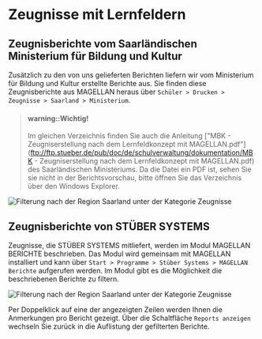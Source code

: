 # Zeugnisse mit Lernfeldern


## Zeugnisberichte vom Saarländischen Ministerium für Bildung und Kultur

Zusätzlich zu den von uns gelieferten Berichten liefern wir vom Ministerium für Bildung und Kultur erstellte Berichte aus. Sie finden diese Zeugnisberichte aus MAGELLAN heraus über `Schüler > Drucken > Zeugnisse > Saarland > Ministerium`.


> #### warning::Wichtig!
>
> Im gleichen Verzeichnis finden Sie auch die Anleitung ["MBK - Zeugniserstellung nach dem Lernfeldkonzept mit MAGELLAN.pdf"](ftp://ftp.stueber.de/pub/doc/de/schulverwaltung/dokumentation/MBK - Zeugniserstellung nach dem Lernfeldkonzept mit MAGELLAN.pdf) des Saarländischen Ministeriums. Da die Datei ein PDF ist, sehen Sie sie nicht in der Berichtsvorschau, bitte öffnen Sie das Verzeichnis über den Windows Explorer.



![Filterung nach der Region Saarland unter der Kategorie Zeugnisse](../assets/images/saarland/saar2.png)




## Zeugnisberichte von STÜBER SYSTEMS

Zeugnisse, die STÜBER SYSTEMS mitliefert, werden im Modul MAGELLAN BERICHTE beschrieben. Das Modul wird gemeinsam mit MAGELLAN installiert und kann über `Start > Programme > Stüber Systems > MAGELLAN Berichte` aufgerufen werden.
Im Modul gibt es die Möglichkeit die beschriebenen Berichte zu filtern. 

![Filterung nach der Region Saarland unter der Kategorie Zeugnisse](../assets/images/saarland/saar1.png)

Per Doppelklick auf eine der angezeigten Zeilen werden Ihnen die Anmerkungen pro Bericht gezeigt. Über die Schaltfläche `Reports anzeigen` wechseln Sie zurück in die Auflistung der gefilterten Berichte.




